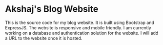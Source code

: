 # Akshaj's Blog Website
This is the source code for my blog website. It is built using Bootstrap and ExpressJS. The website is responsive and mobile friendly. I am currently working on a database and authentication solution for the website. I will add a URL to the website once it is hosted.